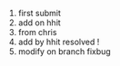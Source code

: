 1. first submit
2. add on hhit
3. from chris
3. add by hhit
resolved !
4. modify on branch fixbug





